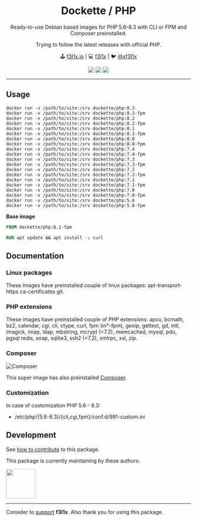 <h1 align=center>Dockette / PHP</h1>

<p align=center>
   Ready-to-use Debian based images for PHP 5.6-8.3 with CLI or FPM and Composer preinstalled.
</p>

<p align=center>
    Trying to follow the latest releases with official PHP.
</p>

<p align=center>
🕹 <a href="https://f3l1x.io">f3l1x.io</a> | 💻 <a href="https://github.com/f3l1x">f3l1x</a> | 🐦 <a href="https://twitter.com/xf3l1x">@xf3l1x</a>
</p>

<p align=center>
  <a href="https://hub.docker.com/r/dockette/php/"><img src="https://badgen.net/docker/pulls/dockette/php"></a>
  <a href="https://bit.ly/ctteg"><img src="https://badgen.net/badge/support/gitter/cyan"></a>
  <a href="https://github.com/sponsors/f3l1x"><img src="https://badgen.net/badge/sponsor/donations/F96854"></a>
</p>

-----

## Usage

```
docker run -v /path/to/site:/srv dockette/php:8.3
docker run -v /path/to/site:/srv dockette/php:8.3-fpm
docker run -v /path/to/site:/srv dockette/php:8.2
docker run -v /path/to/site:/srv dockette/php:8.2-fpm
docker run -v /path/to/site:/srv dockette/php:8.1
docker run -v /path/to/site:/srv dockette/php:8.1-fpm
docker run -v /path/to/site:/srv dockette/php:8.0
docker run -v /path/to/site:/srv dockette/php:8.0-fpm
docker run -v /path/to/site:/srv dockette/php:7.4
docker run -v /path/to/site:/srv dockette/php:7.4-fpm
docker run -v /path/to/site:/srv dockette/php:7.3
docker run -v /path/to/site:/srv dockette/php:7.3-fpm
docker run -v /path/to/site:/srv dockette/php:7.2
docker run -v /path/to/site:/srv dockette/php:7.2-fpm
docker run -v /path/to/site:/srv dockette/php:7.1
docker run -v /path/to/site:/srv dockette/php:7.1-fpm
docker run -v /path/to/site:/srv dockette/php:7.0
docker run -v /path/to/site:/srv dockette/php:7.0-fpm
docker run -v /path/to/site:/srv dockette/php:5.6
docker run -v /path/to/site:/srv dockette/php:5.6-fpm
```

**Base image**

```Dockerfile
FROM dockette/php:8.1-fpm

RUN apt update && apt install -y curl 
```

## Documentation

### Linux packages

These images have preinstalled couple of linux packages: apt-transport-https ca-certificates git.

### PHP extensions

These images have preinstalled couple of PHP extensions: apcu, bcmath, bz2, calendar, cgi, cli, ctype, curl, fpm (in*-fpm), geoip, gettext, gd, intl, imagick, imap, ldap, mbstring, mcrypt (<7.2), memcached, mysql, pdo, pgsql redis, soap, sqlite3, ssh2 (<7.2), xmlrpc, xsl, zip.

### Composer

![Composer](https://avatars3.githubusercontent.com/u/837015?v=3&s=200)

This super image has also preinstalled [Composer](https://getcomposer.org).

### Customization

In case of customization PHP 5.6 - 8.3:

- /etc/php/{5.6-8.3}/{cli,cgi,fpm}/conf.d/991-custom.ini

## Development

See [how to contribute](https://contributte.org/contributing.html) to this package.

This package is currently maintaining by these authors.

<a href="https://github.com/f3l1x">
    <img width="80" height="80" src="https://avatars2.githubusercontent.com/u/538058?v=3&s=80">
</a>

-----

Consider to [support](https://github.com/sponsors/f3l1x) **f3l1x**. Also thank you for using this package.
